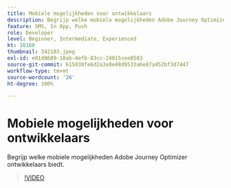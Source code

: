 ```yaml
---
title: Mobiele mogelijkheden voor ontwikkelaars
description: Begrijp welke mobiele mogelijkheden Adobe Journey Optimizer ontwikkelaars biedt.
feature: SMS, In App, Push
role: Developer
level: Beginner, Intermediate, Experienced
kt: 10168
thumbnail: 342103.jpeg
exl-id: e01d8609-18ab-4efb-83cc-24015cee0583
source-git-commit: 615038fe6d2a3e8e48d9533a6e87a452bf3d7447
workflow-type: tm+mt
source-wordcount: '26'
ht-degree: 100%

---
```


# Mobiele mogelijkheden voor ontwikkelaars

Begrijp welke mobiele mogelijkheden Adobe Journey Optimizer ontwikkelaars biedt.

>[!VIDEO](https://video.tv.adobe.com/v/342103?quality=12&learn=on)
